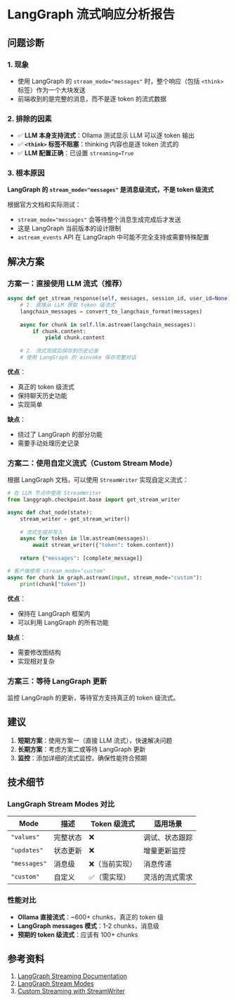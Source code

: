 # LangGraph 流式响应分析报告

## 问题诊断

### 1. 现象
- 使用 LangGraph 的 `stream_mode="messages"` 时，整个响应（包括 `<think>` 标签）作为一个大块发送
- 前端收到的是完整的消息，而不是逐 token 的流式数据

### 2. 排除的因素
- ✅ **LLM 本身支持流式**：Ollama 测试显示 LLM 可以逐 token 输出
- ✅ **`<think>` 标签不阻塞**：thinking 内容也是逐 token 流式的
- ✅ **LLM 配置正确**：已设置 `streaming=True`

### 3. 根本原因
**LangGraph 的 `stream_mode="messages"` 是消息级流式，不是 token 级流式**

根据官方文档和实际测试：
- `stream_mode="messages"` 会等待整个消息生成完成后才发送
- 这是 LangGraph 当前版本的设计限制
- `astream_events` API 在 LangGraph 中可能不完全支持或需要特殊配置

## 解决方案

### 方案一：直接使用 LLM 流式（推荐）

```python
async def get_stream_response(self, messages, session_id, user_id=None):
    # 1. 直接从 LLM 获取 token 级流式
    langchain_messages = convert_to_langchain_format(messages)
    
    async for chunk in self.llm.astream(langchain_messages):
        if chunk.content:
            yield chunk.content
    
    # 2. 流式完成后保存到历史记录
    # 使用 LangGraph 的 ainvoke 保存完整对话
```

**优点**：
- 真正的 token 级流式
- 保持聊天历史功能
- 实现简单

**缺点**：
- 绕过了 LangGraph 的部分功能
- 需要手动处理历史记录

### 方案二：使用自定义流式（Custom Stream Mode）

根据 LangGraph 文档，可以使用 `StreamWriter` 实现自定义流式：

```python
# 在 LLM 节点中使用 StreamWriter
from langgraph.checkpoint.base import get_stream_writer

async def chat_node(state):
    stream_writer = get_stream_writer()
    
    # 流式生成并写入
    async for token in llm.astream(messages):
        await stream_writer({"token": token.content})
    
    return {"messages": [complete_message]}

# 客户端使用 stream_mode="custom"
async for chunk in graph.astream(input, stream_mode="custom"):
    print(chunk["token"])
```

**优点**：
- 保持在 LangGraph 框架内
- 可以利用 LangGraph 的所有功能

**缺点**：
- 需要修改图结构
- 实现相对复杂

### 方案三：等待 LangGraph 更新

监控 LangGraph 的更新，等待官方支持真正的 token 级流式。

## 建议

1. **短期方案**：使用方案一（直接 LLM 流式），快速解决问题
2. **长期方案**：考虑方案二或等待 LangGraph 更新
3. **监控**：添加详细的流式监控，确保性能符合预期

## 技术细节

### LangGraph Stream Modes 对比

| Mode | 描述 | Token 级流式 | 适用场景 |
|------|------|------------|---------|
| `"values"` | 完整状态 | ❌ | 调试、状态跟踪 |
| `"updates"` | 状态更新 | ❌ | 增量更新监控 |
| `"messages"` | 消息级 | ❌（当前实现） | 消息传递 |
| `"custom"` | 自定义 | ✅（需实现） | 灵活的流式需求 |

### 性能对比

- **Ollama 直接流式**：~600+ chunks，真正的 token 级
- **LangGraph messages 模式**：1-2 chunks，消息级
- **预期的 token 级流式**：应该有 100+ chunks

## 参考资料

1. [LangGraph Streaming Documentation](https://langchain-ai.github.io/langgraph/how-tos/streaming/)
2. [LangGraph Stream Modes](https://langchain-ai.github.io/langgraph/concepts/streaming/)
3. [Custom Streaming with StreamWriter](https://github.com/langchain-ai/langgraph/blob/main/docs/docs/concepts/streaming.md)